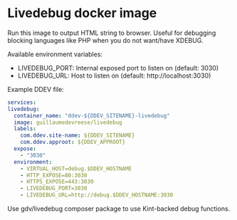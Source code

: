# Livedebug docker image

Run this image to output HTML string to browser.
Useful for debugging blocking languages like PHP when you do not want/have XDEBUG.

Available environment variables:

* LIVEDEBUG_PORT: Internal exposed port to listen on (default: 3030)
* LIVEDEBUG_URL: Host to listen on (default: http://localhost:3030)

Example DDEV file:

  ```yaml
  services:
  livedebug:
    container_name: "ddev-${DDEV_SITENAME}-livedebug"
    image: guillaumedevreese/livedebug
    labels:
      com.ddev.site-name: ${DDEV_SITENAME}
      com.ddev.approot: ${DDEV_APPROOT}
    expose:
      - "3030"
    environment:
      - VIRTUAL_HOST=debug.$DDEV_HOSTNAME
      - HTTP_EXPOSE=80:3030
      - HTTPS_EXPOSE=443:3030
      - LIVEDEBUG_PORT=3030
      - LIVEDEBUG_URL=http://debug.$DDEV_HOSTNAME:3030
```

Use gdv/livedebug composer package to use Kint-backed debug functions.
